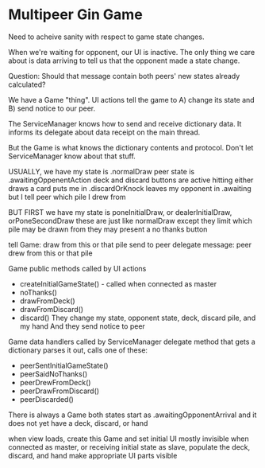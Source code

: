 #  Multipeer Gin Game

Need to acheive sanity with respect to game state changes.

When we're waiting for opponent, our UI is inactive.
The only thing we care about is data arriving to tell us that the
opponent made a state change.

Question: Should that message contain both peers' new states already calculated?

We have a Game "thing". UI actions tell the game to A) change its state and B) send notice to our peer.

The ServiceManager knows how to send and receive dictionary data.
It informs its delegate about data receipt on the main thread.

But the Game is what knows the dictionary contents and protocol.
Don't let ServiceManager know about that stuff.

USUALLY, we have
my state is .normalDraw
peer state is .awaitingOppenentAction
deck and discard buttons are active
hitting either draws a card
puts me in .discardOrKnock
leaves my opponent in .awaiting
but I tell peer which pile I drew from

BUT FIRST we have
my state is poneInitialDraw, or dealerInitialDraw, orPoneSecondDraw
these are just like normalDraw except
they limit which pile may be drawn from
they may present a no thanks button

tell Game: draw from this or that pile
send to peer
delegate message: peer drew from this or that pile

Game public methods called by UI actions
- createInitialGameState() - called when connected as master
- noThanks()
- drawFromDeck()
- drawFromDiscard()
- discard()
They change my state, opponent state, deck, discard pile, and my hand
And they send notice to peer

Game data handlers called by ServiceManager delegate method that gets a dictionary
parses it out, calls one of these:
- peerSentInitialGameState()
- peerSaidNoThanks()
- peerDrewFromDeck()
- peerDrawFromDiscard()
- peerDiscarded()

There is always a Game
both states start as .awaitingOpponentArrival
and it does not yet have a deck, discard, or hand

when view loads, create this Game and set initial UI mostly invisible
when connected as master, or receiving initial state as slave,
populate the deck, discard, and hand
make appropriate UI parts visible
